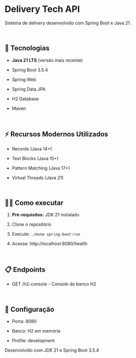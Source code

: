 # Delivery Tech API​

Sistema de delivery desenvolvido com Spring Boot e Java 21.​

​

## 🚀 Tecnologias​

- **Java 21 LTS** (versão mais recente)​

- Spring Boot 3.5.4

- Spring Web​

- Spring Data JPA​

- H2 Database​

- Maven​

​

## ⚡ Recursos Modernos Utilizados​

- Records (Java 14+)​

- Text Blocks (Java 15+)​

- Pattern Matching (Java 17+)​

- Virtual Threads (Java 21)​

​

## 🏃‍♂️ Como executar​

1. **Pré-requisitos:** JDK 21 instalado​

2. Clone o repositório​

3. Execute: `./mvnw spring-boot:run`​

4. Acesse: http://localhost:8080/health​

​

## 📋 Endpoints​

- GET /h2-console - Console do banco H2​

​

## 🔧 Configuração​

- Porta: 8080​

- Banco: H2 em memória​

- Profile: development​​

Desenvolvido com JDK 21 e Spring Boot 3.5.4
